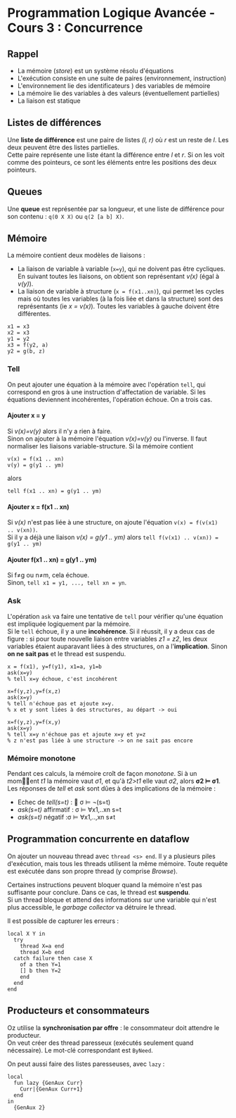 # Programmation Logique Avancée - Cours 3 : Concurrence

## Rappel

* La mémoire (*store*) est un système résolu d'équations
* L'exécution consiste en une suite de paires (environnement, instruction)
* L'environnement lie des identificateurs ) des variables de mémoire
* La mémoire lie des variables à des valeurs (éventuellement partielles)
* La liaison est statique

## Listes de différences

Une **liste de différence** est une paire de listes *(l, r)* où *r* est un
reste de *l*. Les deux peuvent être des listes partielles.  
Cette paire représente une liste étant la différence entre *l* et *r*. Si on
les voit comme des pointeurs, ce sont les éléments entre les positions des deux
pointeurs.

## Queues

Une **queue** est représentée par sa longueur, et une liste de différence pour
son contenu : ```q(0 X X)``` ou ```q(2 [a b] X)```.  

## Mémoire

La mémoire contient deux modèles de liaisons :

* La liaison de variable à variable (```x=y```), qui ne doivent pas être
cycliques. En suivant toutes les liaisons, on obtient son représentant
*v(x)* (égal à *v(y)*).
* La liaison de variable à structure (```x = f(x1..xn)```), qui permet les
cycles mais où toutes les variables (à la fois liée et dans la structure) sont
des représentants (ie *x = v(x)*). Toutes les variables à gauche doivent être
différentes.
```
x1 = x3
x2 = x3
y1 = y2
x3 = f(y2, a)
y2 = g(b, z)
```

### Tell

On peut ajouter une équation à la mémoire avec l'opération ```tell```, qui
correspond en gros à une instruction d'affectation de variable. Si les
équations deviennent incohérentes, l'opération échoue. On a trois cas.

#### Ajouter x = y

Si *v(x)=v(y)* alors il n'y a rien à faire.  
Sinon on ajouter à la mémoire l'équation *v(x)=v(y)* ou l'inverse. Il faut
normaliser les liaisons variable-structure. Si la mémoire contient
```
v(x) = f(x1 .. xn)
v(y) = g(y1 .. ym)
```
alors
```
tell f(x1 .. xn) = g(y1 .. ym)
```

#### Ajouter x = f(x1 .. xn)

Si *v(x)* n'est pas liée à une structure, on ajoute
l'équation ```v(x) = f(v(x1)  .. v(xn))```.  
Si il y a déjà une liaison *v(x) = g(y1 .. ym)*
alors ```tell f(v(x1) .. v(xn)) = g(y1 .. ym)```

#### Ajouter f(x1 .. xn) = g(y1 .. ym)

Si f≠g ou n≠m, cela échoue.  
Sinon, ```tell x1 = y1, ..., tell xn = yn```.  

### Ask

L'opération ```ask``` va faire une tentative de ```tell``` pour vérifier qu'une
équation est impliquée logiquement par la mémoire.  
Si le ```tell``` échoue, il y a une **incohérence**. Si il réussit, il y a
deux cas de figure : si pour toute nouvelle liaison entre variables *z1 = z2*,
les deux variables étaient auparavant liées à des structures, on a
l'**implication**. Sinon **on ne sait pas** et le thread est suspendu.  
```
x = f(x1), y=f(y1), x1=a, y1=b
ask(x=y)
% tell x=y échoue, c'est incohérent

x=f(y,z),y=f(x,z)
ask(x=y)
% tell n'échoue pas et ajoute x=y.
% x et y sont liées à des structures, au départ -> oui

x=f(y,z),y=f(x,y)
ask(x=y)
% tell x=y n'échoue pas et ajoute x=y et y=z
% z n'est pas liée à une structure -> on ne sait pas encore
```

### Mémoire monotone

Pendant ces calculs, la mémoire croît de façon *monotone*. Si à un moment
*t1* la mémoire vaut *σ1*, et qu'à *t2>t1* elle vaut *σ2*, alors **σ2 ⊨ σ1**.  
Les réponses de *tell* et *ask* sont dûes à des implications de la mémoire :

* Echec de *tell(s=t)* :  σ ⊨ ¬(s=t)
* *ask(s=t)* affirmatif : σ ⊨ ∀x1,..xn s=t
* *ask(s=t)* négatif :σ ⊨ ∀x1,..,xn s≠t

## Programmation concurrente en dataflow

On ajouter un nouveau thread avec ```thread <s> end```. Il y a plusieurs piles
d'exécution, mais tous les threads utilisent la même mémoire. Toute requête est
exécutée dans son propre thread (y comprise *Browse*).  

Certaines instructions peuvent bloquer quand la mémoire n'est pas suffisante
pour conclure. Dans ce cas, le thread est **suspendu**.  
Si un thread bloque et attend des informations sur une variable qui n'est plus
accessible, le *garbage collector* va détruire le thread.  

Il est possible de capturer les erreurs :
```
local X Y in
  try
    thread X=a end
    thread X=b end
  catch failure then case X
    of a then Y=1
    [] b then Y=2
    end
  end
end
```

## Producteurs et consommateurs

Oz utilise la **synchronisation par offre** : le consommateur doit attendre le
producteur.  
On veut créer des thread paresseux (exécutés seulement quand nécessaire). Le
mot-clé correspondant est ```ByNeed```.  

On peut aussi faire des listes paresseuses, avec ```lazy``` :  
```
local
  fun lazy {GenAux Curr}
    Curr|{GenAux Curr+1}
  end
in
  {GenAux 2}
```
